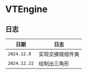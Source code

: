 # VTEngine

## 日志

| 日期         | 日志             |
| ------------ | ---------------- |
| `2024.12.8`  | 实现交换链组件类 |
| `2024.12.22` | 绘制出三角形     |

